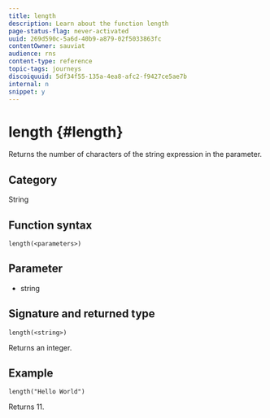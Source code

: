 ```yaml
---
title: length
description: Learn about the function length
page-status-flag: never-activated
uuid: 269d590c-5a6d-40b9-a879-02f5033863fc
contentOwner: sauviat
audience: rns
content-type: reference
topic-tags: journeys
discoiquuid: 5df34f55-135a-4ea8-afc2-f9427ce5ae7b
internal: n
snippet: y
---
```


# length {#length}

Returns the number of characters of the string expression in the parameter.

## Category

String

## Function syntax

`length(<parameters>)`

## Parameter

* string

## Signature and returned type

`length(<string>)`

Returns an integer.

## Example

`length("Hello World")`

Returns 11.
